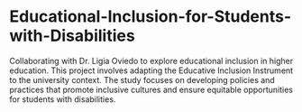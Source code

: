 # Educational-Inclusion-for-Students-with-Disabilities
Collaborating with Dr. Ligia Oviedo to explore educational inclusion in higher education. This project involves adapting the Educative Inclusion Instrument to the university context. The study focuses on developing policies and practices that promote inclusive cultures and ensure equitable opportunities for students with disabilities.
